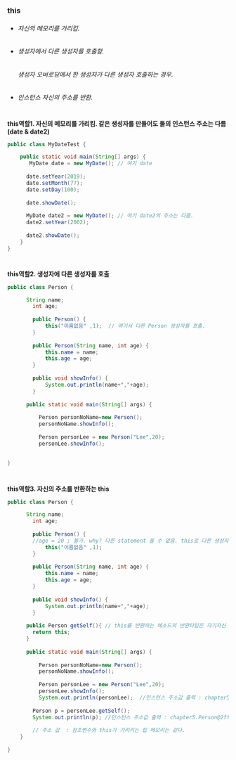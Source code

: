 ### this
* ###### 자신의 메모리를 가리킴.
* ###### 셍성자에서 다른 생성자를 호출함.
	 ###### 생성자 오버로딩에서 한 생성자가 다른 생성자 호출하는 경우. 
* ###### 인스턴스 자신의 주소를 반환.
  
   #   
**this역할1. 자신의 메모리를 가리킴. 같은 생성자를 만들어도 둘의 인스턴스 주소는 다름(date & date2)**   

```java
public class MyDateTest {

 	public static void main(String[] args) {
   	   MyDate date = new MyDate(); // 여기 date 
       
      date.setYear(2019);
      date.setMonth(77);
      date.setDay(100);
    
      date.showDate();
    
      MyDate date2 = new MyDate(); // 여기 date2의 주소는 다름. 
      date2.setYear(2002);  
    
      date2.showDate();
    }
}
```

   #
**this역할2. 생성자에 다른 생성자를 호출**   

```java
public class Person {

      String name;
    	int age;
    	
    	public Person() {
    		this("이름없음" ,1);  // 여기서 다른 Person 생성자를 호출. 
    	}
    	
    	public Person(String name, int age) {
    		this.name = name;
    		this.age = age;
    	}
    	
    	public void showInfo() {
    		System.out.println(name+","+age);
    	}
      
      public static void main(String[] args) {
		
	      Person personNoName=new Person();
	      personNoName.showInfo();
	      	
	      Person personLee = new Person("Lee",20);
	      personLee.showInfo();
	      
    
}
```    
   #
**this역할3. 자신의 주소를 반환하는 this**   

```java
public class Person {

      String name;
    	int age;
    	
    	public Person() {
        //age = 20 ; 불가. why? 다른 statement 올 수 없음. this로 다른 생성자를 호출할 때, first statement여야 하기때문에.
    		this("이름없음" ,1);  
    	}
    	
    	public Person(String name, int age) {
    		this.name = name;
    		this.age = age;
    	}
    	
    	public void showInfo() {
    		System.out.println(name+","+age);
    	}
      
      public Person getSelf(){ // this를 반환하는 메소드의 반환타입은 자기자신
        return this;
      }
      
      public static void main(String[] args) {
		
	      Person personNoName=new Person();
	      personNoName.showInfo();
	      	
	      Person personLee = new Person("Lee",20);
	      personLee.showInfo();
	      System.out.println(personLee);  //인스턴스 주소값 출력 : chapter5.Person@2ff4acd0   
        
        Person p = personLee.getSelf();
        System.out.println(p); //인스턴스 주소값 출력 : chapter5.Person@2ff4acd0   
        
        // 주소 값  : 참조변수와 this가 가리키는 힙 메모리는 같다. 
	}
    
}
```






